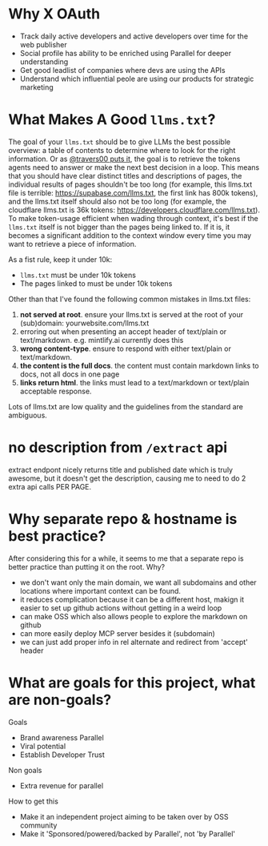 # Why X OAuth

- Track daily active developers and active developers over time for the web publisher
- Social profile has ability to be enriched using Parallel for deeper understanding
- Get good leadlist of companies where devs are using the APIs
- Understand which influential peole are using our products for strategic marketing

# What Makes A Good `llms.txt`?

The goal of your `llms.txt` should be to give LLMs the best possible overview: a table of contents to determine where to look for the right information. Or as [@travers00 puts it](https://x.com/travers00/status/1975947045497344162), the goal is to retrieve the tokens agents need to answer or make the next best decision in a loop. This means that you should have clear distinct titles and descriptions of pages, the individual results of pages shouldn't be too long (for example, this llms.txt file is terrible: https://supabase.com/llms.txt, the first link has 800k tokens), and the llms.txt itself should also not be too long (for example, the cloudflare llms.txt is 36k tokens: https://developers.cloudflare.com/llms.txt). To make token-usage efficient when wading through context, it's best if the `llms.txt` itself is not bigger than the pages being linked to. If it is, it becomes a significant addition to the context window every time you may want to retrieve a piece of information.

As a fist rule, keep it under 10k:

- `llms.txt` must be under 10k tokens
- The pages linked to must be under 10k tokens

Other than that I've found the following common mistakes in llms.txt files:

1. **not served at root**. ensure your llms.txt is served at the root of your (sub)domain: yourwebsite.com/llms.txt
2. erroring out when presenting an accept header of text/plain or text/markdown. e.g. mintlify.ai currently does this
3. **wrong content-type**. ensure to respond with either text/plain or text/markdown.
4. **the content is the full docs**. the content must contain markdown links to docs, not all docs in one page
5. **links return html**. the links must lead to a text/markdown or text/plain acceptable response.

Lots of llms.txt are low quality and the guidelines from the standard are ambiguous.

<!--
Why we built this
What we think the value is
How to use it
+ Any other interesting observations
-->

# no description from `/extract` api

extract endpont nicely returns title and published date which is truly awesome, but it doesn't get the description, causing me to need to do 2 extra api calls PER PAGE.

# Why separate repo & hostname is best practice?

After considering this for a while, it seems to me that a separate repo is better practice than putting it on the root. Why?

- we don't want only the main domain, we want all subdomains and other locations where important context can be found.
- it reduces complication because it can be a different host, makign it easier to set up github actions without getting in a weird loop
- can make OSS which also allows people to explore the markdown on github
- can more easily deploy MCP server besides it (subdomain)
- we can just add proper info in rel alternate and redirect from 'accept' header

# What are goals for this project, what are non-goals?

Goals

- Brand awareness Parallel
- Viral potential
- Establish Developer Trust

Non goals

- Extra revenue for parallel

How to get this

- Make it an independent project aiming to be taken over by OSS community
- Make it 'Sponsored/powered/backed by Parallel', not 'by Parallel'
